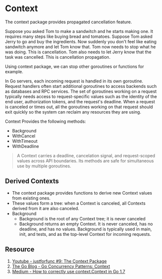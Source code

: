 # Context

The context package provides propagated cancellation feature.

Suppose you asked Tom to make a sandwitch and he starts making one. It requires many steps like buying bread and tomatoes. Suppose Tom asked Jerry to go and buy the ingredients. Now suddenly you don't feel like eating sandwitch anymore and let Tom know that. Tom now needs to stop what he was doing. This is cancellation. Tom also needs to let Jerry know that the task was cancelled. This is cancellation propagation.

Using context package, we can stop other goroutines or functions for example.

In Go servers, each incoming request is handled in its own goroutine. Request handlers often start additional goroutines to access backends such as databases and RPC services. The set of goroutines working on a request typically needs access to request-specific values such as the identity of the end user, authorization tokens, and the request's deadline. When a request is canceled or times out, all the goroutines working on that request should exit quickly so the system can reclaim any resources they are using.

Context Provides the following methods:

- Background
- WithCancel
- WithTimeout
- WithDeadline

> A Context carries a deadline, cancelation signal, and request-scoped values across API boundaries. Its methods are safe for simultaneous use by multiple goroutines.

## Derived Contexts

- The context package provides functions to derive new Context values from existing ones. 
- These values form a tree: when a Context is canceled, all Contexts derived from it are also canceled.
- Background
  - Background is the root of any Context tree; it is never canceled
  - Background returns an empty Context. It is never canceled, has no deadline, and has no values. Background is typically used in main, init, and tests, and as the top-level Context for incoming requests.

## Resource

1. [Youtube - justforfunc #9: The Context Package](https://www.youtube.com/watch?v=LSzR0VEraWw)
2. [The Go Blog - Go Concurrency Patterns: Context](https://blog.golang.org/context)
3. [Medium - How to correctly use context.Context in Go 1.7](https://medium.com/@cep21/how-to-correctly-use-context-context-in-go-1-7-8f2c0fafdf39)